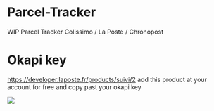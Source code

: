 # Parcel-Tracker
WIP Parcel Tracker Colissimo / La Poste / Chronopost

# Okapi key
https://developer.laposte.fr/products/suivi/2 add this product at your account for free and copy past your okapi key

![](https://cdn.discordapp.com/attachments/922218550633046037/925642194788945930/Screen_Shot_2021-12-29_at_07.51.13.png)
